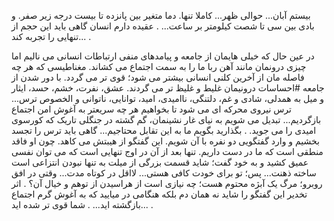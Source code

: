 بیستم آبان...
حوالی ظهر...
کاملا تنها. دما متغیر بین پانزده تا بیست درجه زیر صفر. و بادی بین سی تا شصت کیلومتر بر ساعت...
.
عقیده دارم انسان گاهی باید این حجم از تنهایی را تجربه کند...
.

در عین حال که خیلی هایمان از جامعه و پیامدهای منفی ارتباطات انسانی می نالیم اما چیزی درونمان مانند آهن ربا ما را به سمت اجتماع می کشاند. مغناطیسی که هر چه فاصله مان از آخرین کلنی انسانی بیشتر می شود؛ قوی تر می گردد.
با دور شدن از جامعه #احساسات درونیمان غلیط و غلیظ تر می گردند.
عشق، نفرت، خشم، حسد، ایثار و میل به همدلی، شادی و غم، دلتنگی، ناامیدی، امید، توانایی، ناتوانی و الخصوص ترس...
ترس نیروی محرکه ای می شود تا بخواهیم هر چه سریعتر به آغوش امن اجتماع بازگردیم...
تبدیل می شویم به نیای غار نشینمان، گم گشته در جنگلی تاریک که کورسوی امیدی را می جوید.
.
بگذارید بگویم ما به این تقابل محتاجیم...
گاهی باید ترس را تجسد بخشیم و وارد گفتگویی دو نفره با آن شویم.
این گفتگو از هیبتش می کاهد. چون او فاقد منطقی است که ما در دست داریم.
تنها بعد از آن در اوج تنهایی است که می توان نفسی عمیق کشید و به خود گفت؛
شاید قسمت بزرگی از میلت به تنها نبودن انتزاعی است ساخته ذهنت...
پس؛
تو برای خودت کافی هستی... لااقل در کوتاه مدت...
وقتی در افق روبرو؛ مرگ یک آبژه محتوم هست؛ چه نیازی است از هراسیدن از توهم و خیال آن؟
.
اثر تخدیر این گفتگو را شاید نه همان دم بلکه هنگامی در میایید که به آغوش گرم اجتماع بازگشته اید...
.
شما قوی تر شده اید...
.